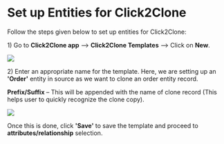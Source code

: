 # Set up Entities for Click2Clone

Follow the steps given below to set up entities for Click2Clone:

1\) Go to **Click2Clone app** --> **Click2Clone Templates** --> Click on **New**.

![](<../../../.gitbook/assets/Temp\_1 (2).png>)

2\) Enter an appropriate name for the template. Here, we are setting up an **'Order'** entity in source as we want to clone an order entity record.&#x20;

**Prefix/Suffix** – This will be appended with the name of clone record (This helps user to quickly recognize the clone copy).&#x20;

![](<../../../.gitbook/assets/Clone1\_1 - Copy.png>)

Once this is done, click **'Save'** to save the template and proceed to **attributes/relationship** selection.

